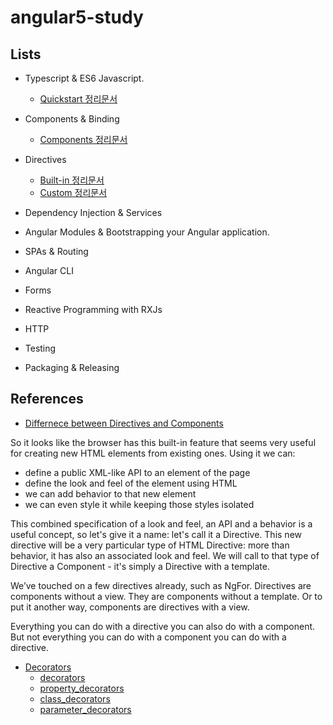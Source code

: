 # angular5-study

## Lists
- Typescript & ES6 Javascript.
  - [Quickstart 정리문서](https://docs.google.com/document/d/1F4xYbzDvnWzuLeVn6yTZ4ZuuQwsBP4InCjNWEEHWP2o/edit)
- Components & Binding
  - [Components 정리문서](https://docs.google.com/document/d/1JzgW9L9SMTE2CN896pu4QQlBQiDq_E5NI49GANLgWJE/edit)
- Directives
  - [Built-in 정리문서](https://docs.google.com/document/d/16xiGaH4VFyYN_FVsJ6Q1gWb2UMYxvOFQegUtvlD-CQI/edit)
  - [Custom 정리문서](https://docs.google.com/document/d/12RrV8NiKb7ZhpDjPSqOEYrShzxjVvdNJvo8-HvkYXeU/edit)
- Dependency Injection & Services
	
- Angular Modules & Bootstrapping your Angular application.

- SPAs & Routing

- Angular CLI

- Forms

- Reactive Programming with RXJs

- HTTP

- Testing

- Packaging & Releasing

## References
- [Differnece between Directives and Components](https://blog.angular-university.io/angular-components-and-directives-for-beginners/)

So it looks like the browser has this built-in feature that seems very useful for creating new HTML elements from existing ones. Using it we can:

- define a public XML-like API to an element of the page
- define the look and feel of the element using HTML
- we can add behavior to that new element
- we can even style it while keeping those styles isolated

This combined specification of a look and feel, an API and a behavior is a useful concept, so let's give it a name: let's call it a Directive. This new directive will be a very particular type of HTML Directive: more than behavior, it has also an associated look and feel. We will call to that type of Directive a Component - it's simply a Directive with a template.



We’ve touched on a few directives already, such as NgFor.
Directives are components without a view. They are components without a template. Or to put it another way, components are directives with a view.
				
Everything you can do with a directive you can also do with a component. But not everything you can do with a component you can do with a directive.



- [Decorators](https://toddmotto.com/angular-decorators)
  - [decorators](https://angular-2-training-book.rangle.io/v/v2.3/handout/features/decorators.html)
  - [property_decorators](https://angular-2-training-book.rangle.io/v/v2.3/handout/features/property_decorators.html)
  - [class_decorators](https://angular-2-training-book.rangle.io/v/v2.3/handout/features/class_decorators.html)
  - [parameter_decorators](https://angular-2-training-book.rangle.io/v/v2.3/handout/features/parameter_decorators.html)
